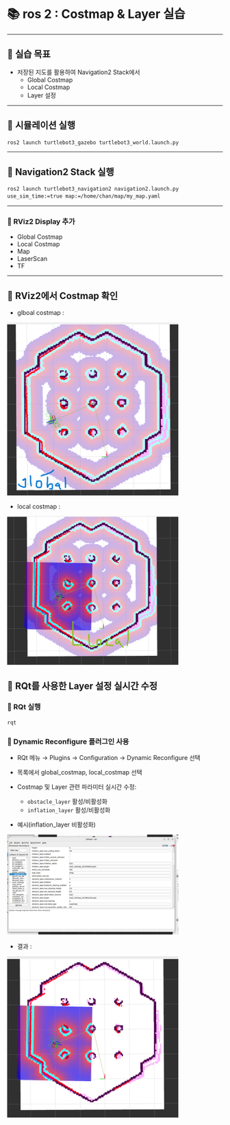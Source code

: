 
# 📚 ros 2 : Costmap & Layer 실습

---

## 🧨 실습 목표

- 저장된 지도를 활용하여 Navigation2 Stack에서  
  - Global Costmap  
  - Local Costmap  
  - Layer 설정  

---


##  🔔 시뮬레이션 실행

```bash
ros2 launch turtlebot3_gazebo turtlebot3_world.launch.py
```

---

## 🔬 Navigation2 Stack 실행 

```bash
ros2 launch turtlebot3_navigation2 navigation2.launch.py 
use_sim_time:=true map:=/home/chan/map/my_map.yaml
```

---
### 📌 RViz2 Display 추가
- Global Costmap
- Local Costmap
- Map
- LaserScan
- TF

---

## 📢 RViz2에서 Costmap 확인

- glboal costmap :

<img src="global costmap.png" alt="global costmap" width="400"/>

- local costmap :

<img src="local costmap.png" alt="local costmap" width="400"/>


## 🎉 RQt를 사용한 Layer 설정 실시간 수정

### 📌 RQt 실행

```bash
rqt
```

### 📌 Dynamic Reconfigure 플러그인 사용

- RQt 메뉴 → Plugins → Configuration → Dynamic Reconfigure 선택  
- 목록에서 global_costmap, local_costmap 선택
- Costmap 및 Layer 관련 파라미터 실시간 수정:
    - `obstacle_layer` 활성/비활성화  
    - `inflation_layer` 활성/비활성화  

- 예시(inflation_layer 비활성화)

<img src="rqt plugin.png" alt="rqt plugin" width="400"/>

- 결과 :

<img src="layer unable.png" alt="layer unable" width="400"/>



